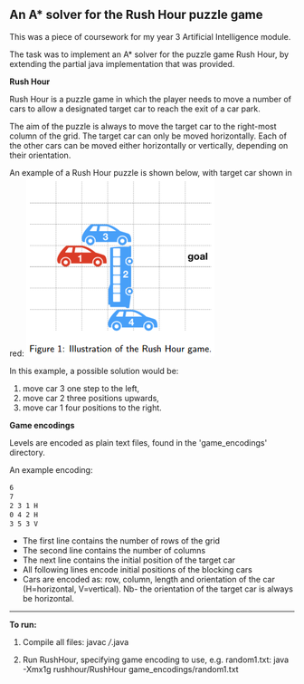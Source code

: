 An A* solver for the Rush Hour puzzle game
----------------------------------------------------------

This was a piece of coursework for my year 3 Artificial Intelligence module. 

The task was to implement an A* solver for the puzzle game Rush Hour, by extending the
partial java implementation that was provided.

**Rush Hour**

Rush Hour is a puzzle game in which the player needs to move a number of cars to allow a 
designated target car to reach the exit of a car park. 

The aim of the puzzle is always to move the target car to the right-most column of the 
grid. The target car can only be moved horizontally. Each of the other cars can be moved 
either horizontally or vertically, depending on their orientation.

An example of a Rush Hour puzzle is shown below, with target car shown in red:
![](Fig1_Rush_Hour.png)

In this example, a possible solution would be:
1. move car 3 one step to the left, 
2. move car 2 three positions upwards, 
3. move car 1 four positions to the right.


**Game encodings**

Levels are encoded as plain text files, found in the 'game_encodings' directory.

An example encoding:

    6
    7
    2 3 1 H 
    0 4 2 H 
    3 5 3 V

* The first line contains the number of rows of the grid
* The second line contains the number of columns
* The next line contains the initial position of the target car
* All following lines encode initial positions of the blocking cars
* Cars are encoded as: row, column, length and orientation of the car (H=horizontal, V=vertical). Nb- the orientation of the target car is always be horizontal.

________

**To run:**

1. Compile all files:
javac */*.java

2. Run RushHour, specifying game encoding to use, e.g. random1.txt:
java -Xmx1g rushhour/RushHour game_encodings/random1.txt

